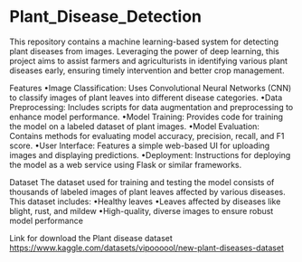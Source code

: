 # Plant_Disease_Detection
This repository contains a machine learning-based system for detecting plant diseases from images. Leveraging the power of deep learning, this project aims to assist farmers and agriculturists in identifying various plant diseases early, ensuring timely intervention and better crop management.

Features
•Image Classification: Uses Convolutional Neural Networks (CNN) to classify images of plant leaves into different disease categories.
•Data Preprocessing: Includes scripts for data augmentation and preprocessing to enhance model performance.
•Model Training: Provides code for training the model on a labeled dataset of plant images.
•Model Evaluation: Contains methods for evaluating model accuracy, precision, recall, and F1 score.
•User Interface: Features a simple web-based UI for uploading images and displaying predictions.
•Deployment: Instructions for deploying the model as a web service using Flask or similar frameworks.

Dataset
The dataset used for training and testing the model consists of thousands of labeled images of plant leaves affected by various diseases. This dataset includes:
•Healthy leaves
•Leaves affected by diseases like blight, rust, and mildew
•High-quality, diverse images to ensure robust model performance

Link for download the Plant disease dataset
https://www.kaggle.com/datasets/vipoooool/new-plant-diseases-dataset
